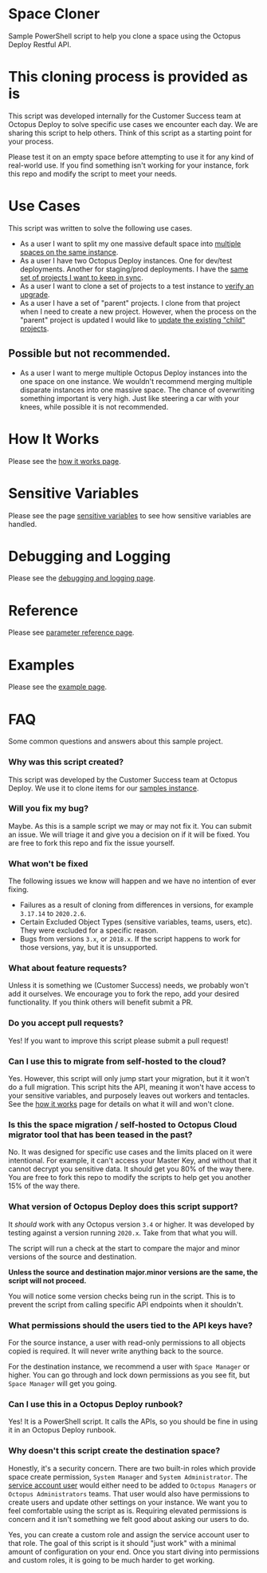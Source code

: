 # Space Cloner
Sample PowerShell script to help you clone a space using the Octopus Deploy Restful API.

# This cloning process is provided as is
This script was developed internally for the Customer Success team at Octopus Deploy to solve specific use cases we encounter each day.  We are sharing this script to help others.  Think of this script as a starting point for your process.

Please test it on an empty space before attempting to use it for any kind of real-world use.  If you find something isn't working for your instance, fork this repo and modify the script to meet your needs.  

# Use Cases
This script was written to solve the following use cases.

- As a user I want to split my one massive default space into [multiple spaces on the same instance](docs/UseCase-BreakUpSpace.md).
- As a user I have two Octopus Deploy instances.  One for dev/test deployments.  Another for staging/prod deployments.  I have the [same set of projects I want to keep in sync](docs/UseCase-KeepInstancesInSync.md).
- As a user I want to clone a set of projects to a test instance to [verify an upgrade](docs/UseCase-CopyToTestInstance.md).
- As a user I have a set of "parent" projects.  I clone from that project when I need to create a new project.  However, when the process on the "parent" project is updated I would like to [update the existing "child" projects](docs/UseCase-ParentChildProjects.md).

## Possible but not recommended.

- As a user I want to merge multiple Octopus Deploy instances into the one space on one instance.  We wouldn't recommend merging multiple disparate instances into one massive space.  The chance of overwriting something important is very high.  Just like steering a car with your knees, while possible it is not recommended.

# How It Works
Please see the [how it works page](docs/HowItWorks.md).

# Sensitive Variables
Please see the page [sensitive variables](docs/SensitiveVariables.md) to see how sensitive variables are handled.

# Debugging and Logging
Please see the [debugging and logging page](docs/Debugging.md).

# Reference
Please see [parameter reference page](docs/ParameterReference.md).

# Examples
Please see the [example page](docs/Examples.md).

# FAQ
Some common questions and answers about this sample project.

### Why was this script created?
This script was developed by the Customer Success team at Octopus Deploy.  We use it to clone items for our [samples instance](https://samples.octopus.app).

### Will you fix my bug?  
Maybe.  As this is a sample script we may or may not fix it.  You can submit an issue.  We will triage it and give you a decision on if it will be fixed.  You are free to fork this repo and fix the issue yourself.

### What won't be fixed
The following issues we know will happen and we have no intention of ever fixing.
- Failures as a result of cloning from differences in versions, for example `3.17.14` to `2020.2.6`.  
- Certain Excluded Object Types (sensitive variables, teams, users, etc).  They were excluded for a specific reason.  
- Bugs from versions `3.x`, or `2018.x`.  If the script happens to work for those versions, yay, but it is unsupported.

### What about feature requests?
Unless it is something we (Customer Success) needs, we probably won't add it ourselves.  We encourage you to fork the repo, add your desired functionality.  If you think others will benefit submit a PR.

### Do you accept pull requests?
Yes!  If you want to improve this script please submit a pull request!

### Can I use this to migrate from self-hosted to the cloud?
Yes.  However, this script will only jump start your migration, but it it won't do a full migration.  This script hits the API, meaning it won't have access to your sensitive variables, and purposely leaves out workers and tentacles.  See the [how it works](docs/HowItWorks.md) page for details on what it will and won't clone.  

### Is this the space migration / self-hosted to Octopus Cloud migrator tool that has been teased in the past?
No.  It was designed for specific use cases and the limits placed on it were intentional.  For example, it can't access your Master Key, and without that it cannot decrypt you sensitive data.  It should get you 80% of the way there.  You are free to fork this repo to modify the scripts to help get you another 15% of the way there.  

### What version of Octopus Deploy does this script support?
It _should_ work with any Octopus version `3.4` or higher.  It was developed by testing against a version running `2020.x`.  Take from that what you will. 

The script will run a check at the start to compare the major and minor versions of the source and destination.  

**Unless the source and destination major.minor versions are the same, the script will not proceed.**

You will notice some version checks being run in the script.  This is to prevent the script from calling specific API endpoints when it shouldn't.

### What permissions should the users tied to the API keys have?
For the source instance, a user with read-only permissions to all objects copied is required.  It will never write anything back to the source.

For the destination instance, we recommend a user with `Space Manager` or higher.  You can go through and lock down permissions as you see fit, but `Space Manager` will get you going.

### Can I use this in a Octopus Deploy runbook?
Yes!  It is a PowerShell script.  It calls the APIs, so you should be fine in using it in an Octopus Deploy runbook.

### Why doesn't this script create the destination space?
Honestly, it's a security concern.  There are two built-in roles which provide space create permission, `System Manager` and `System Administrator`.  The [service account user](https://octopus.com/docs/security/users-and-teams/service-accounts) would either need to be added to `Octopus Managers` or `Octopus Administrators` teams.  That user would also have permissions to create users and update other settings on your instance.  We want you to feel comfortable using the script as is.  Requiring elevated permissions is concern and it isn't something we felt good about asking our users to do.

Yes, you can create a custom role and assign the service account user to that role.  The goal of this script is it should "just work" with a minimal amount of configuration on your end.  Once you start diving into permissions and custom roles, it is going to be much harder to get working.  